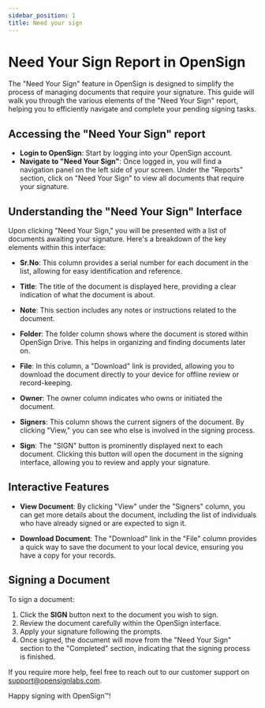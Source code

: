 ```yaml
---
sidebar_position: 1
title: Need your sign
---
```

# Need Your Sign Report in OpenSign

The "Need Your Sign" feature in OpenSign is designed to simplify the process of managing documents that require your signature. This guide will walk you through the various elements of the "Need Your Sign" report, helping you to efficiently navigate and complete your pending signing tasks.

## Accessing the "Need Your Sign" report

- **Login to OpenSign**: Start by logging into your OpenSign account.
- **Navigate to "Need Your Sign"**: Once logged in, you will find a navigation panel on the left side of your screen. Under the "Reports" section, click on "Need Your Sign" to view all documents that require your signature.

## Understanding the "Need Your Sign" Interface

Upon clicking "Need Your Sign," you will be presented with a list of documents awaiting your signature. Here's a breakdown of the key elements within this interface:

- **Sr.No**: This column provides a serial number for each document in the list, allowing for easy identification and reference.
 
- **Title**: The title of the document is displayed here, providing a clear indication of what the document is about.
 
- **Note**: This section includes any notes or instructions related to the document.
  
- **Folder**: The folder column shows where the document is stored within OpenSign Drive. This helps in organizing and finding documents later on.
  
- **File**: In this column, a "Download" link is provided, allowing you to download the document directly to your device for offline review or record-keeping.
  
- **Owner**: The owner column indicates who owns or initiated the document.
  
- **Signers**: This column shows the current signers of the document. By clicking "View," you can see who else is involved in the signing process.
  
- **Sign**: The "SIGN" button is prominently displayed next to each document. Clicking this button will open the document in the signing interface, allowing you to review and apply your signature.

## Interactive Features

- **View Document**: By clicking "View" under the "Signers" column, you can get more details about the document, including the list of individuals who have already signed or are expected to sign it.
  
- **Download Document**: The "Download" link in the "File" column provides a quick way to save the document to your local device, ensuring you have a copy for your records.

## Signing a Document

To sign a document:

1. Click the **SIGN** button next to the document you wish to sign.
2. Review the document carefully within the OpenSign interface.
3. Apply your signature following the prompts.
4. Once signed, the document will move from the "Need Your Sign" section to the "Completed" section, indicating that the signing process is finished.

If you require more help, feel free to reach out to our customer support on support@opensignlabs.com.

Happy signing with OpenSign™!
